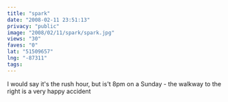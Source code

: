 ```yaml
---
title: "spark"
date: "2008-02-11 23:51:13"
privacy: "public"
image: "2008/02/11/spark/spark.jpg"
views: "30"
faves: "0"
lat: "51509657"
lng: "-87311"
tags:
---
```

I would say it's the rush hour, but is't 8pm on a Sunday - the walkway to the right is a very happy accident

